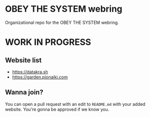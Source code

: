 # OBEY THE SYSTEM webring
Organizational repo for the OBEY THE SYSTEM webring.

# WORK IN PROGRESS

## Website list
- https://datakra.sh
- https://garden.pionaiki.com

## Wanna join?
You can open a pull request with an edit to `README.md` with your added website. You're gonna be approved if we know you.
